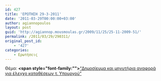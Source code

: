 ```yaml
---
id: 427
title: 'ΕΡΩΤΗΣΗ 29-3-2011'
date: '2011-03-29T00:00:00+03:00'
author: agiannopoulos
layout: post
guid: 'http://agiannop.mousmoulas.gr/2009/11/25/25-11-2009-51/'
permalink: /2011/03/29/290311/
original_post_id:
    - '427'
categories:
    - Ερωτήσεις
---
```


Θέμα: **<span style="font-family:""></span>**[“Δημοσίευμα και μηνυτήρια αναφορά για έλεγχο καταθέσεων τ. Υπουργού” ](/wp-content/uploads/2009/11/29032011_elegxo_katatheseon.pdf)